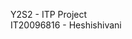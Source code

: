 Y2S2 - ITP Project <br>
IT20096816 - Heshishivani



<!---
Heshishivani/Heshishivani is a ✨ special ✨ repository because its `README.md` (this file) appears on your GitHub profile.
You can click the Preview link to take a look at your changes.
--->
